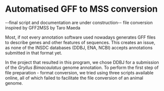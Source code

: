 # Automatised GFF to MSS conversion
--final script and documentation are under construction--
file conversion inspired by GFF2MSS by Taro Maeda


Most, if not every annotation software used nowadays generates GFF files to describe genes and other features of sequences. This creates an issue, as none of the INSDC databases (DDBJ, ENA, NCBI) accepts annotations submitted in that format yet.

In the project that resulted in this program, we chose DDBJ for a submission of the *Gryllus Bimacaulatus* genome annotation. To perform the first step of file preparation - format conversion, we tried using three scripts available online, all of which failed to facilitate the file conversion of an animal genome.

